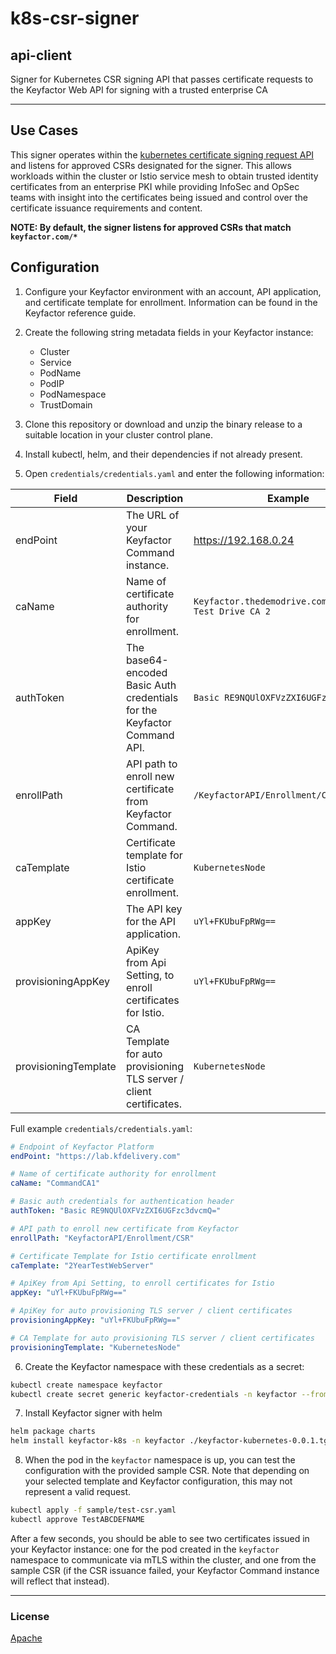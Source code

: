 # k8s-csr-signer
## api-client

Signer for Kubernetes CSR signing API that passes certificate requests to the Keyfactor Web API for signing with a 
trusted enterprise CA

<!-- add integration specific information below -->
*** 

## Use Cases

This signer operates within the [kubernetes certificate signing request API](https://kubernetes.io/docs/reference/access-authn-authz/certificate-signing-requests/)
and listens for approved CSRs designated for the signer. This allows workloads within the cluster or Istio service mesh
to obtain trusted identity certificates from an enterprise PKI while providing InfoSec and OpSec teams with insight into
the certificates being issued and control over the certificate issuance requirements and content.

**NOTE: By default, the signer listens for approved CSRs that match `keyfactor.com/*`**

## Configuration

1. Configure your Keyfactor environment with an account, API application, and certificate template for enrollment.
Information can be found in the Keyfactor reference guide.

2. Create the following string metadata fields in your Keyfactor instance:
   - Cluster
   - Service
   - PodName
   - PodIP
   - PodNamespace
   - TrustDomain

3. Clone this repository or download and unzip the binary release to a suitable location in your cluster control plane.

4. Install kubectl, helm, and their dependencies if not already present.

5. Open `credentials/credentials.yaml` and enter the following information:

| Field                | Description                                                              | Example                                                 |
|----------------------|--------------------------------------------------------------------------|---------------------------------------------------------|
| endPoint             | The URL of your Keyfactor Command instance.                              | https://192.168.0.24                                    |
| caName               | Name of certificate authority for enrollment.                            | `Keyfactor.thedemodrive.com\\Keyfactor Test Drive CA 2` |
| authToken            | The base64-encoded Basic Auth credentials for the Keyfactor Command API. | `Basic RE9NQUlOXFVzZXI6UGFzc3dvcmQ=`                    |
| enrollPath           | API path to enroll new certificate from Keyfactor Command.               | `/KeyfactorAPI/Enrollment/CSR`                          |
| caTemplate           | Certificate template for Istio certificate enrollment.                   | `KubernetesNode`                                        |
| appKey               | The API key for the API application.                                     | `uYl+FKUbuFpRWg==`                                      |
| provisioningAppKey   | ApiKey from Api Setting, to enroll certificates for Istio.               | `uYl+FKUbuFpRWg==`                                      |
| provisioningTemplate | CA Template for auto provisioning TLS server / client certificates.      | `KubernetesNode`                                        |

Full example `credentials/credentials.yaml`:
```yaml
# Endpoint of Keyfactor Platform
endPoint: "https://lab.kfdelivery.com"

# Name of certificate authority for enrollment
caName: "CommandCA1"

# Basic auth credentials for authentication header
authToken: "Basic RE9NQUlOXFVzZXI6UGFzc3dvcmQ="

# API path to enroll new certificate from Keyfactor
enrollPath: "KeyfactorAPI/Enrollment/CSR"

# Certificate Template for Istio certificate enrollment
caTemplate: "2YearTestWebServer"

# ApiKey from Api Setting, to enroll certificates for Istio
appKey: "uYl+FKUbuFpRWg=="

# ApiKey for auto provisioning TLS server / client certificates
provisioningAppKey: "uYl+FKUbuFpRWg=="

# CA Template for auto provisioning TLS server / client certificates
provisioningTemplate: "KubernetesNode"
```

6. Create the Keyfactor namespace with these credentials as a secret:
```bash
kubectl create namespace keyfactor
kubectl create secret generic keyfactor-credentials -n keyfactor --from-file credentials/credentials.yaml
```

7. Install Keyfactor signer with helm
```bash
helm package charts
helm install keyfactor-k8s -n keyfactor ./keyfactor-kubernetes-0.0.1.tgz -f charts/values.yaml
```

8. When the pod in the `keyfactor` namespace is up, you can test the configuration with the provided sample CSR.
Note that depending on your selected template and Keyfactor configuration, this may not represent a valid request.
```bash
kubectl apply -f sample/test-csr.yaml
kubectl approve TestABCDEFNAME
```
After a few seconds, you should be able to see two certificates issued in your Keyfactor instance: one for the pod
created in the `keyfactor` namespace to communicate via mTLS within the cluster, and one from the sample CSR (if the CSR
issuance failed, your Keyfactor Command instance will reflect that instead).

***

### License
[Apache](https://apache.org/licenses/LICENSE-2.0)

